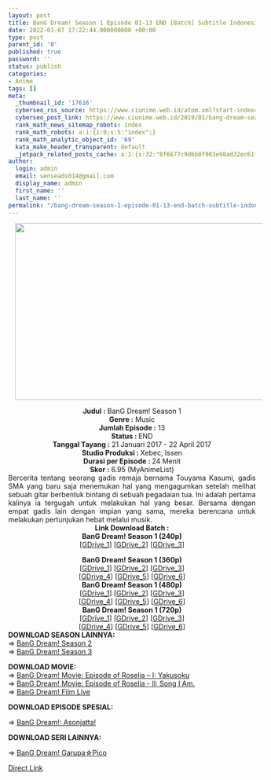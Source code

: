 ```yaml
---
layout: post
title: BanG Dream! Season 1 Episode 01-13 END [Batch] Subtitle Indonesia
date: 2022-01-07 17:22:44.000000000 +00:00
type: post
parent_id: '0'
published: true
password: ''
status: publish
categories:
- Anime
tags: []
meta:
  _thumbnail_id: '17616'
  cyberseo_rss_source: https://www.ciunime.web.id/atom.xml?start-index=2851&max-results=150
  cyberseo_post_link: https://www.ciunime.web.id/2019/01/bang-dream-season-1-episode-01-13-end.html
  rank_math_news_sitemap_robots: index
  rank_math_robots: a:1:{i:0;s:5:"index";}
  rank_math_analytic_object_id: '69'
  kata_make_header_transparent: default
  _jetpack_related_posts_cache: a:1:{s:32:"8f6677c9d6b0f903e98ad32ec61f8deb";a:2:{s:7:"expires";i:1649880846;s:7:"payload";a:0:{}}}
author:
  login: admin
  email: senseads014@gmail.com
  display_name: admin
  first_name: ''
  last_name: ''
permalink: "/bang-dream-season-1-episode-01-13-end-batch-subtitle-indonesia/"
---
```

<div class="separator" style="clear: both; text-align: center;"><a href="https://2.bp.blogspot.com/-5VumwlHJL8I/XC4KeFnAssI/AAAAAAAAGD0/4ndm4RgjMl0C9s1jM8riu2jG4hC3PmOzQCLcBGAs/s1600/BanG%2BDream%2521.png" style="margin-left: 1em; margin-right: 1em;"><img border="0" data-original-height="720" data-original-width="1280" height="360" src="{{ site.baseurl }}/assets/2022/01/BanG%2BDream%2521.png" width="640" /></a></div>
<p>
<div style="text-align: center;"><b>Judul :</b> BanG Dream! Season 1</div>
<div style="text-align: center;"><b><b>Genre :</b></b> Music</div>
<div style="text-align: center;"><b>Jumlah Episode :</b> 13<br /><b>Status :&nbsp;</b>END<br /><b>Tanggal Tayang :</b> 21 Januari 2017 - 22 April 2017<br /><b>Studio Produksi : </b><b></b>Xebec, Issen<br /><b>Durasi per Episode :&nbsp;</b>24 Menit</div>
<div style="text-align: center;"><b>Skor :</b> 6.95 (MyAnimeList)</div>
<div style="text-align: justify;"></div>
<div style="text-align: justify;">Bercerita tentang seorang gadis remaja bernama Touyama Kasumi, gadis SMA yang baru saja menemukan hal yang mengagumkan setelah melihat sebuah gitar berbentuk bintang di sebuah pegadaian tua. Ini adalah pertama kalinya ia tergugah untuk melakukan hal yang besar. Bersama dengan empat gadis lain dengan impian yang sama, mereka berencana untuk melakukan pertunjukan hebat melalui musik.</div>
<div style="text-align: justify;"></div>
<div style="text-align: justify;"></div>
<div style="text-align: center;"><b>Link Download Batch :</b></div>
<div style="text-align: center;">
<div style="text-align: center;"><b>BanG Dream! Season 1 (240p)</b></div>
<div style="text-align: center;">[<a href="https://drive.google.com/uc?export=download&amp;id=1xaZDNuQSSTGJpEYSm2BRbvJfI8yBRVwG" target="_blank" rel="noopener">GDrive_1</a>] [<a href="https://drive.google.com/uc?id=1xeWlDHLJ8ND3o811HqFPa_cvS4YYNJfM" target="_blank" rel="noopener">GDrive_2</a>] [<a href="https://drive.google.com/uc?id=1Irv4e32jp2WvHlh3BjnERka4eB8F_eQD" target="_blank" rel="noopener">GDrive_3</a>]</div>
<p></div>
<div style="text-align: center;"><b>BanG Dream! Season 1 (360p)</b></div>
<div style="text-align: center;">[<a href="https://drive.google.com/uc?id=1Q02Xl5ZGEN91ZqajaIg6eJ4eUdPW7XH-" target="_blank" rel="noopener">GDrive_1</a>] [<a href="https://drive.google.com/uc?export=download&amp;id=1k1AG4XjqvJljKLuUN8pX6X0RERcQrUpb" target="_blank" rel="noopener">GDrive_2</a>] [<a href="https://drive.google.com/uc?export=download&amp;id=1EVgyl8VZHhw2MIyTOfGPvoMZ08LVWGPP" target="_blank" rel="noopener">GDrive_3</a>]<br />[<a href="https://drive.google.com/uc?id=1arH-s54hGhnH1_YvGfk3xvaeB54zlQ-X" target="_blank" rel="noopener">GDrive_4</a>] [<a href="https://drive.google.com/uc?id=1AS7F162vRmhTIVpwiFLjWiol4k6wb-JU" target="_blank" rel="noopener">GDrive_5</a>] [<a href="https://drive.google.com/uc?export=download&amp;id=1u9NvdWrgf7-1ZiiR1eSj-zr-cnFrlRuG" target="_blank" rel="noopener">GDrive_6</a>]</div>
<div style="text-align: center;"></div>
<div style="text-align: center;"><b>BanG Dream! Season 1 (480p)</b><br />[<a href="https://drive.google.com/uc?id=1zcV41XSN6wD6-GxQkyy54sCMG72dl5WU" target="_blank" rel="noopener">GDrive_1</a>] [<a href="https://drive.google.com/uc?id=1ivBoM6FA0-mvTm7HojpmGWCQVqTkl7T-" target="_blank" rel="noopener">GDrive_2</a>] [<a href="https://drive.google.com/uc?export=download&amp;id=1q-hpLA21BXCa0LIbIb4myUTJzKSynWkm" target="_blank" rel="noopener">GDrive_3</a>]<br />[<a href="https://drive.google.com/uc?export=download&amp;id=1lmoJHAOafUb076qB18saIc23YXpKG2VB" target="_blank" rel="noopener">GDrive_4</a>] [<a href="https://drive.google.com/uc?id=1GUpmeug-biL1jLuN7ZH0670IfO73-v86" target="_blank" rel="noopener">GDrive_5</a>] [<a href="https://drive.google.com/uc?id=1xL0MsL9Yl9ROn-F0TlQtdS7uWaW10ILg" target="_blank" rel="noopener">GDrive_6</a>]</div>
<div style="text-align: center;"><b>BanG Dream! Season 1 (720p)</b><br />[<a href="https://drive.google.com/uc?id=1h0PQbleGuku05qmawmgBHXMHw_kCRQr9" target="_blank" rel="noopener">GDrive_1</a>] [<a href="https://drive.google.com/uc?id=1dRsds-iqcyixNHar6fpI_LzWPksVSNuc" target="_blank" rel="noopener">GDrive_2</a>] [<a href="https://drive.google.com/uc?export=download&amp;id=1HueoVpgF01uxQw7ozKHQqBXoASZLyvH_" target="_blank" rel="noopener">GDrive_3</a>]<br />[<a href="https://drive.google.com/uc?export=download&amp;id=1RZFnYExEjee8MC6El5HguRhI_cVJKl7d" target="_blank" rel="noopener">GDrive_4</a>] [<a href="https://drive.google.com/uc?id=1D-6y9mVhEMDYJHdO9lEXedAE0PJ9TgVK" target="_blank" rel="noopener">GDrive_5</a>] [<a href="https://drive.google.com/uc?id=1wRzSC1E3B-xSu-nkTl9X2V8yEW6bqhFB" target="_blank" rel="noopener">GDrive_6</a>]
<div style="text-align: justify;"></div>
<div style="text-align: justify;"></div>
<div style="text-align: justify;"><b>DOWNLOAD SEASON LAINNYA:</b></div>
<div style="text-align: justify;"></div>
<div style="text-align: justify;">=&gt;&nbsp;<a href="https://www.ciunime.web.id/2019/03/bang-dream-season-2-episode-01-13-end.html" target="_blank" rel="noopener">BanG Dream! Season 2</a></div>
<div style="text-align: justify;">=&gt;&nbsp;<a href="https://www.ciunime.web.id/2020/04/bang-dream-season-3-episode-01-13-end.html" target="_blank" rel="noopener">BanG Dream! Season 3</a></p>
<div style="text-align: justify;"><b>DOWNLOAD MOVIE:</b></div>
<div style="text-align: justify;"></div>
<div style="text-align: justify;">=&gt; <a href="https://www.ciunime.web.id/2022/01/bang-dream-movie-episode-of-roselia-i.html" target="_blank" rel="noopener">BanG Dream! Movie: Episode of Roselia – I: Yakusoku</a></div>
<div style="text-align: justify;">=&gt; <a href="https://www.ciunime.web.id/2022/01/bang-dream-movie-episode-of-roselia-ii.html" target="_blank" rel="noopener">BanG Dream! Movie: Episode of Roselia - II: Song I Am.</a></div>
<div style="text-align: justify;">=&gt;&nbsp;<a href="https://www.ciunime.web.id/2020/02/bang-dream-film-live-movie-subtitle.html" target="_blank" rel="noopener">BanG Dream! Film Live</a></div>
<div style="text-align: justify;"></div>
<p><b>DOWNLOAD EPISODE SPESIAL:</b></p>
<p>=&gt;&nbsp;<a href="https://www.ciunime.web.id/2019/07/bang-dream-asonjatta-spesial-subtitle.html" target="_blank" rel="noopener">BanG Dream!: Asonjatta!</a></p>
<p><b>DOWNLOAD SERI LAINNYA:</b></p>
<p>=&gt;&nbsp;<a href="https://www.ciunime.web.id/2019/03/bang-dream-garupapico-episode-01-26-end.html" target="_blank" rel="noopener">BanG Dream! Garupa☆Pico</a></p>
</div>
</div>
<link rel="stylesheet" href="https://cdnjs.cloudflare.com/ajax/libs/font-awesome/4.7.0/css/font-awesome.min.css" />
<div class="divbtn"> <a href="https://handymansurrender.com/fihup8buzv?key=94550f7ce39444073321dde3b8782f97" class="btn"><i class="fa fa-download"></i> Direct Link</a> </div>
